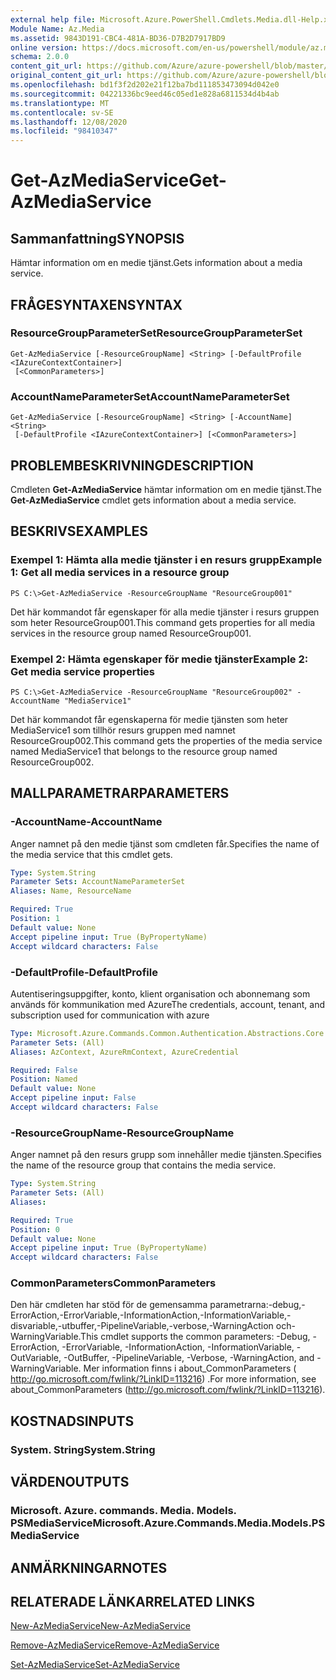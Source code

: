 ```yaml
---
external help file: Microsoft.Azure.PowerShell.Cmdlets.Media.dll-Help.xml
Module Name: Az.Media
ms.assetid: 9843D191-CBC4-481A-BD36-D7B2D7917BD9
online version: https://docs.microsoft.com/en-us/powershell/module/az.media/get-azmediaservice
schema: 2.0.0
content_git_url: https://github.com/Azure/azure-powershell/blob/master/src/Media/Media/help/Get-AzMediaService.md
original_content_git_url: https://github.com/Azure/azure-powershell/blob/master/src/Media/Media/help/Get-AzMediaService.md
ms.openlocfilehash: bd1f3f2d202e21f12ba7bd111853473094d042e0
ms.sourcegitcommit: 04221336bc9eed46c05ed1e828a6811534d4b4ab
ms.translationtype: MT
ms.contentlocale: sv-SE
ms.lasthandoff: 12/08/2020
ms.locfileid: "98410347"
---
```

# <span data-ttu-id="cea77-101">Get-AzMediaService</span><span class="sxs-lookup"><span data-stu-id="cea77-101">Get-AzMediaService</span></span>

## <span data-ttu-id="cea77-102">Sammanfattning</span><span class="sxs-lookup"><span data-stu-id="cea77-102">SYNOPSIS</span></span>
<span data-ttu-id="cea77-103">Hämtar information om en medie tjänst.</span><span class="sxs-lookup"><span data-stu-id="cea77-103">Gets information about a media service.</span></span>

## <span data-ttu-id="cea77-104">FRÅGESYNTAXEN</span><span class="sxs-lookup"><span data-stu-id="cea77-104">SYNTAX</span></span>

### <span data-ttu-id="cea77-105">ResourceGroupParameterSet</span><span class="sxs-lookup"><span data-stu-id="cea77-105">ResourceGroupParameterSet</span></span>
```
Get-AzMediaService [-ResourceGroupName] <String> [-DefaultProfile <IAzureContextContainer>]
 [<CommonParameters>]
```

### <span data-ttu-id="cea77-106">AccountNameParameterSet</span><span class="sxs-lookup"><span data-stu-id="cea77-106">AccountNameParameterSet</span></span>
```
Get-AzMediaService [-ResourceGroupName] <String> [-AccountName] <String>
 [-DefaultProfile <IAzureContextContainer>] [<CommonParameters>]
```

## <span data-ttu-id="cea77-107">PROBLEMBESKRIVNING</span><span class="sxs-lookup"><span data-stu-id="cea77-107">DESCRIPTION</span></span>
<span data-ttu-id="cea77-108">Cmdleten **Get-AzMediaService** hämtar information om en medie tjänst.</span><span class="sxs-lookup"><span data-stu-id="cea77-108">The **Get-AzMediaService** cmdlet gets information about a media service.</span></span>

## <span data-ttu-id="cea77-109">BESKRIVS</span><span class="sxs-lookup"><span data-stu-id="cea77-109">EXAMPLES</span></span>

### <span data-ttu-id="cea77-110">Exempel 1: Hämta alla medie tjänster i en resurs grupp</span><span class="sxs-lookup"><span data-stu-id="cea77-110">Example 1: Get all media services in a resource group</span></span>
```
PS C:\>Get-AzMediaService -ResourceGroupName "ResourceGroup001"
```

<span data-ttu-id="cea77-111">Det här kommandot får egenskaper för alla medie tjänster i resurs gruppen som heter ResourceGroup001.</span><span class="sxs-lookup"><span data-stu-id="cea77-111">This command gets properties for all media services in the resource group named ResourceGroup001.</span></span>

### <span data-ttu-id="cea77-112">Exempel 2: Hämta egenskaper för medie tjänster</span><span class="sxs-lookup"><span data-stu-id="cea77-112">Example 2: Get media service properties</span></span>
```
PS C:\>Get-AzMediaService -ResourceGroupName "ResourceGroup002" -AccountName "MediaService1"
```

<span data-ttu-id="cea77-113">Det här kommandot får egenskaperna för medie tjänsten som heter MediaService1 som tillhör resurs gruppen med namnet ResourceGroup002.</span><span class="sxs-lookup"><span data-stu-id="cea77-113">This command gets the properties of the media service named MediaService1 that belongs to the resource group named ResourceGroup002.</span></span>

## <span data-ttu-id="cea77-114">MALLPARAMETRAR</span><span class="sxs-lookup"><span data-stu-id="cea77-114">PARAMETERS</span></span>

### <span data-ttu-id="cea77-115">-AccountName</span><span class="sxs-lookup"><span data-stu-id="cea77-115">-AccountName</span></span>
<span data-ttu-id="cea77-116">Anger namnet på den medie tjänst som cmdleten får.</span><span class="sxs-lookup"><span data-stu-id="cea77-116">Specifies the name of the media service that this cmdlet gets.</span></span>

```yaml
Type: System.String
Parameter Sets: AccountNameParameterSet
Aliases: Name, ResourceName

Required: True
Position: 1
Default value: None
Accept pipeline input: True (ByPropertyName)
Accept wildcard characters: False
```

### <span data-ttu-id="cea77-117">-DefaultProfile</span><span class="sxs-lookup"><span data-stu-id="cea77-117">-DefaultProfile</span></span>
<span data-ttu-id="cea77-118">Autentiseringsuppgifter, konto, klient organisation och abonnemang som används för kommunikation med Azure</span><span class="sxs-lookup"><span data-stu-id="cea77-118">The credentials, account, tenant, and subscription used for communication with azure</span></span>

```yaml
Type: Microsoft.Azure.Commands.Common.Authentication.Abstractions.Core.IAzureContextContainer
Parameter Sets: (All)
Aliases: AzContext, AzureRmContext, AzureCredential

Required: False
Position: Named
Default value: None
Accept pipeline input: False
Accept wildcard characters: False
```

### <span data-ttu-id="cea77-119">-ResourceGroupName</span><span class="sxs-lookup"><span data-stu-id="cea77-119">-ResourceGroupName</span></span>
<span data-ttu-id="cea77-120">Anger namnet på den resurs grupp som innehåller medie tjänsten.</span><span class="sxs-lookup"><span data-stu-id="cea77-120">Specifies the name of the resource group that contains the media service.</span></span>

```yaml
Type: System.String
Parameter Sets: (All)
Aliases:

Required: True
Position: 0
Default value: None
Accept pipeline input: True (ByPropertyName)
Accept wildcard characters: False
```

### <span data-ttu-id="cea77-121">CommonParameters</span><span class="sxs-lookup"><span data-stu-id="cea77-121">CommonParameters</span></span>
<span data-ttu-id="cea77-122">Den här cmdleten har stöd för de gemensamma parametrarna:-debug,-ErrorAction,-ErrorVariable,-InformationAction,-InformationVariable,-disvariable,-utbuffer,-PipelineVariable,-verbose,-WarningAction och-WarningVariable.</span><span class="sxs-lookup"><span data-stu-id="cea77-122">This cmdlet supports the common parameters: -Debug, -ErrorAction, -ErrorVariable, -InformationAction, -InformationVariable, -OutVariable, -OutBuffer, -PipelineVariable, -Verbose, -WarningAction, and -WarningVariable.</span></span> <span data-ttu-id="cea77-123">Mer information finns i about_CommonParameters ( http://go.microsoft.com/fwlink/?LinkID=113216) .</span><span class="sxs-lookup"><span data-stu-id="cea77-123">For more information, see about_CommonParameters (http://go.microsoft.com/fwlink/?LinkID=113216).</span></span>

## <span data-ttu-id="cea77-124">KOSTNADS</span><span class="sxs-lookup"><span data-stu-id="cea77-124">INPUTS</span></span>

### <span data-ttu-id="cea77-125">System. String</span><span class="sxs-lookup"><span data-stu-id="cea77-125">System.String</span></span>

## <span data-ttu-id="cea77-126">VÄRDEN</span><span class="sxs-lookup"><span data-stu-id="cea77-126">OUTPUTS</span></span>

### <span data-ttu-id="cea77-127">Microsoft. Azure. commands. Media. Models. PSMediaService</span><span class="sxs-lookup"><span data-stu-id="cea77-127">Microsoft.Azure.Commands.Media.Models.PSMediaService</span></span>

## <span data-ttu-id="cea77-128">ANMÄRKNINGAR</span><span class="sxs-lookup"><span data-stu-id="cea77-128">NOTES</span></span>

## <span data-ttu-id="cea77-129">RELATERADE LÄNKAR</span><span class="sxs-lookup"><span data-stu-id="cea77-129">RELATED LINKS</span></span>

[<span data-ttu-id="cea77-130">New-AzMediaService</span><span class="sxs-lookup"><span data-stu-id="cea77-130">New-AzMediaService</span></span>](./New-AzMediaService.md)

[<span data-ttu-id="cea77-131">Remove-AzMediaService</span><span class="sxs-lookup"><span data-stu-id="cea77-131">Remove-AzMediaService</span></span>](./Remove-AzMediaService.md)

[<span data-ttu-id="cea77-132">Set-AzMediaService</span><span class="sxs-lookup"><span data-stu-id="cea77-132">Set-AzMediaService</span></span>](./Set-AzMediaService.md)


